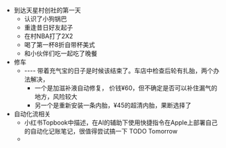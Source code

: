 - 到达天星村创社的第一天
	- 认识了小狗锅巴
	- 重逢昔日好友起子
	- 在村NBA打了2X2
	- 喝了第一杯8折自带杯美式
	- 和小伙伴们吃一起吃了晚餐
- 修车
	- ---- 带着充气宝的日子是时候该结束了。车店中检查后轮有扎胎，两个办法解决，
		- 一个是加滋补液自动修复， 价钱¥60，但不确定是否可以补住漏气的地方，风险较大
		- 另一个是重新安装一条内胎，¥45的超清内胎，果断选择了
- 自动化流相关
	- 小红书Topbook中描述，在AI的辅助下使用快捷指令在Apple上部署自己的自动化记账笔记，很值得尝试搞一下 TODO Tomorrow
	-